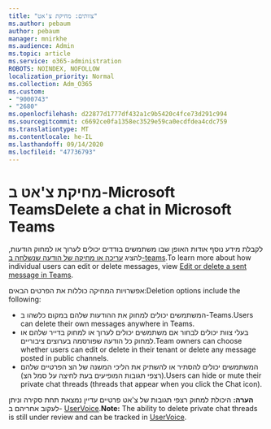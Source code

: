 ```yaml
---
title: "צוותים: מחיקת צ'אט"
ms.author: pebaum
author: pebaum
manager: mnirkhe
ms.audience: Admin
ms.topic: article
ms.service: o365-administration
ROBOTS: NOINDEX, NOFOLLOW
localization_priority: Normal
ms.collection: Adm_O365
ms.custom:
- "9000743"
- "2680"
ms.openlocfilehash: d22877d1777df432a1c9b5420c4fce73d291c994
ms.sourcegitcommit: c6692ce0fa1358ec3529e59ca0ecdfdea4cdc759
ms.translationtype: MT
ms.contentlocale: he-IL
ms.lasthandoff: 09/14/2020
ms.locfileid: "47736793"
---
```

# <a name="delete-a-chat-in-microsoft-teams"></a><span data-ttu-id="51b2c-102">מחיקת צ'אט ב-Microsoft Teams</span><span class="sxs-lookup"><span data-stu-id="51b2c-102">Delete a chat in Microsoft Teams</span></span>

<span data-ttu-id="51b2c-103">לקבלת מידע נוסף אודות האופן שבו משתמשים בודדים יכולים לערוך או למחוק הודעות, להציג [עריכה או מחיקה של הודעה שנשלחה ב-teams](https://support.office.com/article/5f1fe604-a900-4a07-b8b7-8cf70ed6b263).</span><span class="sxs-lookup"><span data-stu-id="51b2c-103">To learn more about how individual users can edit or delete messages, view [Edit or delete a sent message in Teams](https://support.office.com/article/5f1fe604-a900-4a07-b8b7-8cf70ed6b263).</span></span> 

<span data-ttu-id="51b2c-104">אפשרויות המחיקה כוללות את הפרטים הבאים:</span><span class="sxs-lookup"><span data-stu-id="51b2c-104">Deletion options include the following:</span></span>

- <span data-ttu-id="51b2c-105">המשתמשים יכולים למחוק את ההודעות שלהם במקום כלשהו ב-Teams.</span><span class="sxs-lookup"><span data-stu-id="51b2c-105">Users can delete their own messages anywhere in Teams.</span></span>
- <span data-ttu-id="51b2c-106">בעלי צוות יכולים לבחור אם משתמשים יכולים לערוך או למחוק בדייר שלהם או למחוק כל הודעה שפורסמה בערוצים ציבוריים.</span><span class="sxs-lookup"><span data-stu-id="51b2c-106">Team owners can choose whether users can edit or delete in their tenant or delete any message posted in public channels.</span></span>
- <span data-ttu-id="51b2c-107">המשתמשים יכולים להסתיר או להשתיק את הליכי המשנה של הצ הפרטיים שלהם (רצפי תגובות המופיעים בעת לחיצה על סמל הצ).</span><span class="sxs-lookup"><span data-stu-id="51b2c-107">Users can hide or mute their private chat threads (threads that appear when you click the Chat icon).</span></span>

<span data-ttu-id="51b2c-108">**הערה:** היכולת למחוק רצפי תגובות של צ'אט פרטיים עדיין נמצאת תחת סקירה וניתן לעקוב אחריהם ב- [UserVoice](https://microsoftteams.uservoice.com/forums/555103-public/suggestions/33535006-delete-private-chat-threads).</span><span class="sxs-lookup"><span data-stu-id="51b2c-108">**Note:** The ability to delete private chat threads is still under review and can be tracked in [UserVoice](https://microsoftteams.uservoice.com/forums/555103-public/suggestions/33535006-delete-private-chat-threads).</span></span> 